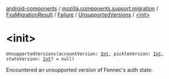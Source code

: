 [android-components](../../../../index.md) / [mozilla.components.support.migration](../../../index.md) / [FxaMigrationResult](../../index.md) / [Failure](../index.md) / [UnsupportedVersions](index.md) / [&lt;init&gt;](./-init-.md)

# &lt;init&gt;

`UnsupportedVersions(accountVersion: `[`Int`](https://kotlinlang.org/api/latest/jvm/stdlib/kotlin/-int/index.html)`, pickleVersion: `[`Int`](https://kotlinlang.org/api/latest/jvm/stdlib/kotlin/-int/index.html)`, stateVersion: `[`Int`](https://kotlinlang.org/api/latest/jvm/stdlib/kotlin/-int/index.html)`? = null)`

Encountered an unsupported version of Fennec's auth state.

